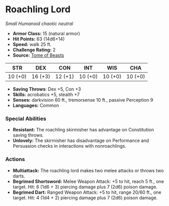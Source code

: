 # Roachling Lord

*Small* *Humanoid* *chaotic neutral*

- **Armor Class:** 15 (natural armor)
- **Hit Points:** 63 (14d6+14)
- **Speed:** walk 25 ft.
- **Challenge Rating:** 2
- **Source:** [Tome of Beasts](https://koboldpress.com/kpstore/product/tome-of-beasts-for-5th-edition-print/)

| STR | DEX | CON | INT | WIS | CHA |
| --- | --- | --- | --- | --- | --- |
| 10 (+0) | 16 (+3) | 12 (+1) | 10 (+0) | 10 (+0) | 10 (+0) |

- **Saving Throws**: Dex +5, Con +3
- **Skills:** acrobatics +5, stealth +7
- **Senses:** darkvision 60 ft., tremorsense 10 ft., passive Perception 9
- **Languages:** Common
### Special Abilities
- **Resistant:** The roachling skirmisher has advantage on Constitution saving throws.
- **Unlovely:** The skirmisher has disadvantage on Performance and Persuasion checks in interactions with nonroachlings.
### Actions
- **Multiattack:** The roachling lord makes two melee attacks or throws two darts.
- **Begrimed Shortsword:** Melee Weapon Attack: +5 to hit, reach 5 ft., one target. Hit: 6 (1d6 + 3) piercing damage plus 7 (2d6) poison damage.
- **Begrimed Dart:** Ranged Weapon Attack: +5 to hit, range 20/60 ft., one target. Hit: 4 (1d4 + 2) piercing damage plus 7 (2d6) poison damage.
